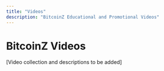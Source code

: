 ```yaml
---
title: "Videos"
description: "BitcoinZ Educational and Promotional Videos"
---
```


# BitcoinZ Videos

[Video collection and descriptions to be added]